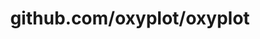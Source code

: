 ---
layout: post
title: github.com/oxyplot/oxyplot
categories: link
tags: [انگلیسی, برنامه‌نویسی]
---